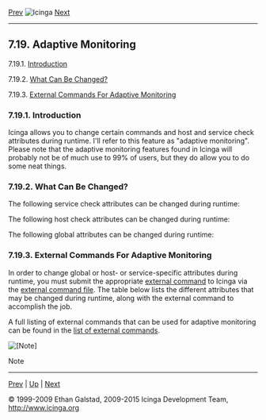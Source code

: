 [Prev](embeddedperl.md) ![Icinga](../images/logofullsize.png "Icinga") [Next](dependencychecks.md)

* * * * *

7.19. Adaptive Monitoring
-------------------------

7.19.1. [Introduction](adaptive.md#introduction_adaptive)

7.19.2. [What Can Be Changed?](adaptive.md#changed)

7.19.3. [External Commands For Adaptive
Monitoring](adaptive.md#extcommandsadaptive)

### 7.19.1. Introduction

Icinga allows you to change certain commands and host and service check
attributes during runtime. I'll refer to this feature as "adaptive
monitoring". Please note that the adaptive monitoring features found in
Icinga will probably not be of much use to 99% of users, but they do
allow you to do some neat things.

### 7.19.2. What Can Be Changed?

The following service check attributes can be changed during runtime:






The following host check attributes can be changed during runtime:






The following global attributes can be changed during runtime:



### 7.19.3. External Commands For Adaptive Monitoring

In order to change global or host- or service-specific attributes during
runtime, you must submit the appropriate [external
command](extcommands.md "7.1. External Commands") to Icinga via the
[external command file](configmain.md#configmain-command_file). The
table below lists the different attributes that may be changed during
runtime, along with the external command to accomplish the job.

A full listing of external commands that can be used for adaptive
monitoring can be found in the [list of external
commands](extcommands2.md "7.2. List of External Commands").

![[Note]](../images/note.png)

Note



* * * * *

[Prev](embeddedperl.md) | [Up](ch07.md) | [Next](dependencychecks.md)






© 1999-2009 Ethan Galstad, 2009-2015 Icinga Development Team,
http://www.icinga.org

